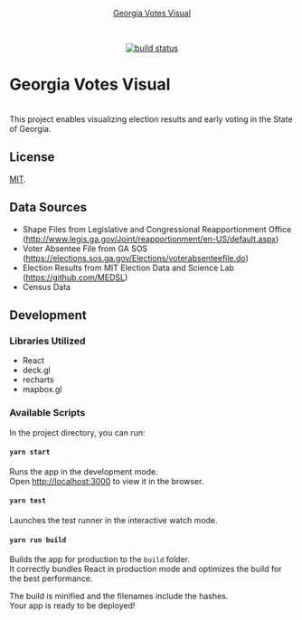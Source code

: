 <p align="center">
  <a href="https://georgiavotesvisual.com/" target="_blank" rel="noopener noreferrer">
    Georgia Votes Visual
  </a>
</p>
<br/>
<p align="center">
  <a href="https://github.com/asdfjkalsdfla/gavotesfrontend/actions/workflows/ci.js.yml"><img src="https://github.com/asdfjkalsdfla/gavotesfrontend/actions/workflows/ci.js.yml/badge.svg?branch=main" alt="build status"></a>
</p>

# Georgia Votes Visual
<br/>
This project enables visualizing election results and early voting in the State of Georgia. 


## License

[MIT](LICENSE).<br/>

## Data Sources
- Shape Files from  Legislative and Congressional Reapportionment Office (http://www.legis.ga.gov/Joint/reapportionment/en-US/default.aspx)
- Voter Absentee File from GA SOS (https://elections.sos.ga.gov/Elections/voterabsenteefile.do)
- Election Results from MIT Election Data and Science Lab (https://github.com/MEDSL)
- Census Data

## Development

### Libraries Utilized
- React
- deck.gl
- recharts
- mapbox.gl

### Available Scripts

In the project directory, you can run:

#### `yarn start`

Runs the app in the development mode.<br>
Open [http://localhost:3000](http://localhost:3000) to view it in the browser.

#### `yarn test`

Launches the test runner in the interactive watch mode.<br>

#### `yarn run build`

Builds the app for production to the `build` folder.<br>
It correctly bundles React in production mode and optimizes the build for the best performance.

The build is minified and the filenames include the hashes.<br>
Your app is ready to be deployed!
